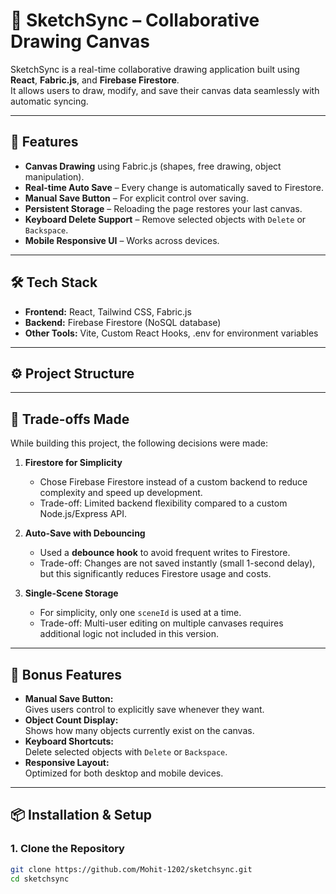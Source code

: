 # 🎨 SketchSync – Collaborative Drawing Canvas

SketchSync is a real-time collaborative drawing application built using **React**, **Fabric.js**, and **Firebase Firestore**.  
It allows users to draw, modify, and save their canvas data seamlessly with automatic syncing.

---

## 🚀 Features
- **Canvas Drawing** using Fabric.js (shapes, free drawing, object manipulation).  
- **Real-time Auto Save** – Every change is automatically saved to Firestore.  
- **Manual Save Button** – For explicit control over saving.  
- **Persistent Storage** – Reloading the page restores your last canvas.  
- **Keyboard Delete Support** – Remove selected objects with `Delete` or `Backspace`.  
- **Mobile Responsive UI** – Works across devices.

---

## 🛠️ Tech Stack
- **Frontend:** React, Tailwind CSS, Fabric.js  
- **Backend:** Firebase Firestore (NoSQL database)  
- **Other Tools:** Vite, Custom React Hooks, .env for environment variables  

---

## ⚙️ Project Structure

---

## 📝 Trade-offs Made
While building this project, the following decisions were made:

1. **Firestore for Simplicity**  
   - Chose Firebase Firestore instead of a custom backend to reduce complexity and speed up development.  
   - Trade-off: Limited backend flexibility compared to a custom Node.js/Express API.

2. **Auto-Save with Debouncing**  
   - Used a **debounce hook** to avoid frequent writes to Firestore.  
   - Trade-off: Changes are not saved instantly (small 1-second delay), but this significantly reduces Firestore usage and costs.

3. **Single-Scene Storage**  
   - For simplicity, only one `sceneId` is used at a time.  
   - Trade-off: Multi-user editing on multiple canvases requires additional logic not included in this version.

---

## 🌟 Bonus Features
- **Manual Save Button:**  
  Gives users control to explicitly save whenever they want.
- **Object Count Display:**  
  Shows how many objects currently exist on the canvas.
- **Keyboard Shortcuts:**  
  Delete selected objects with `Delete` or `Backspace`.
- **Responsive Layout:**  
  Optimized for both desktop and mobile devices.

---

## 📦 Installation & Setup

### 1. Clone the Repository
```bash
git clone https://github.com/Mohit-1202/sketchsync.git
cd sketchsync
